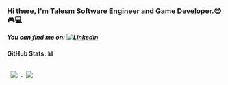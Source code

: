 ### Hi there, I'm Talesm Software Engineer and Game Developer.😎🎮💻

***You can find me on: [![LinkedIn][1.1]][1]***
<!-- Icons -->
[1.1]: https://img.icons8.com/color/30/000000/linkedin.png (LinkedIn icon without padding)
[2.1]: https://img.icons8.com/color/30/000000/instagram.png (Instagram icon without padding)

<!-- Links to your social media accounts -->

[1]: https://www.linkedin.com/in/talesmelquiades/
[2]: https://www.instagram.com/talesmelquiades/
[3]: https://talesmm14.github.io/

#### GitHub Stats: :bar_chart:
<a href="https://github.com/talesmm14/github-readme-stats">
  <img align="center" style="margin:0.5rem" src="https://github-readme-stats.vercel.app/api?username=talesmm14&count_private=true&show_icons=true&theme=onedark" />
</a>
<a href="https://github.com/talesmm14/github-readme-stats">
  <img align="center" style="margin:0.5rem"  src="https://github-readme-stats.vercel.app/api/top-langs/?username=talesmm14&theme=onedark&layout=compact" />
</a>

<!--
**talesmm14/talesmm14** is a ✨ _special_ ✨ repository because its `README.md` (this file) appears on your GitHub profile.

Here are some ideas to get you started:

- 🔭 I’m currently working on ...
- 🌱 I’m currently learning ...
- 👯 I’m looking to collaborate on ...
- 🤔 I’m looking for help with ...
- 💬 Ask me about ...
- 📫 How to reach me: ...
- 😄 Pronouns: ...
- ⚡ Fun fact: ...
-->
